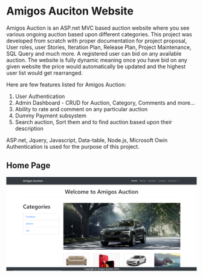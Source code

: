 # Amigos Auciton Website

Amigos Auction is an ASP.net MVC based auction website where you see various ongoing auction based upon different categories. This project was developed from scratch with proper documentation for project proposal, User roles, user Stories, Iteration Plan, Release Plan, Project Maintenance, SQL Query and much more. A registered user can bid on any available auction. The website is fully dynamic meaning once you have bid on any given website the price would automatically be updated and the highest user list would get rearranged.

Here are few features listed for Amigos Auction:
1. User Authentication
2. Admin Dashboard - CRUD for Auction, Category, Comments and more...
3. Ability to rate and comment on any particular auction
4. Dummy Payment subsystem
5. Search auction, Sort them and to find auction based upon their description

ASP.net, Jquery, Javascript, Data-table, Node.js, Microsoft Owin Authentication is used for the purpose of this project.

## Home Page
<img src="AmigosAuction/screenshot/1.png" /><br/>
